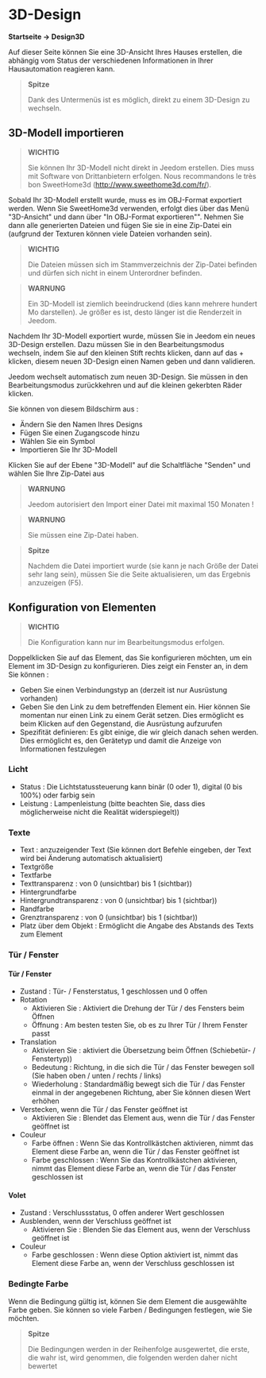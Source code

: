 # 3D-Design
**Startseite → Design3D**

Auf dieser Seite können Sie eine 3D-Ansicht Ihres Hauses erstellen, die abhängig vom Status der verschiedenen Informationen in Ihrer Hausautomation reagieren kann.


> **Spitze**
>
> Dank des Untermenüs ist es möglich, direkt zu einem 3D-Design zu wechseln.

## 3D-Modell importieren

> **WICHTIG**
>
> Sie können Ihr 3D-Modell nicht direkt in Jeedom erstellen. Dies muss mit Software von Drittanbietern erfolgen. Nous recommandons le très bon SweetHome3d (http://www.sweethome3d.com/fr/).

Sobald Ihr 3D-Modell erstellt wurde, muss es im OBJ-Format exportiert werden. Wenn Sie SweetHome3d verwenden, erfolgt dies über das Menü "3D-Ansicht" und dann über "In OBJ-Format exportieren"". Nehmen Sie dann alle generierten Dateien und fügen Sie sie in eine Zip-Datei ein (aufgrund der Texturen können viele Dateien vorhanden sein).

> **WICHTIG**
>
> Die Dateien müssen sich im Stammverzeichnis der Zip-Datei befinden und dürfen sich nicht in einem Unterordner befinden.

> **WARNUNG**
>
> Ein 3D-Modell ist ziemlich beeindruckend (dies kann mehrere hundert Mo darstellen). Je größer es ist, desto länger ist die Renderzeit in Jeedom.

Nachdem Ihr 3D-Modell exportiert wurde, müssen Sie in Jeedom ein neues 3D-Design erstellen. Dazu müssen Sie in den Bearbeitungsmodus wechseln, indem Sie auf den kleinen Stift rechts klicken, dann auf das + klicken, diesem neuen 3D-Design einen Namen geben und dann validieren.

Jeedom wechselt automatisch zum neuen 3D-Design. Sie müssen in den Bearbeitungsmodus zurückkehren und auf die kleinen gekerbten Räder klicken.

Sie können von diesem Bildschirm aus :

- Ändern Sie den Namen Ihres Designs
- Fügen Sie einen Zugangscode hinzu
- Wählen Sie ein Symbol
- Importieren Sie Ihr 3D-Modell

Klicken Sie auf der Ebene &quot;3D-Modell&quot; auf die Schaltfläche &quot;Senden&quot; und wählen Sie Ihre Zip-Datei aus

> **WARNUNG**
>
> Jeedom autorisiert den Import einer Datei mit maximal 150 Monaten !

> **WARNUNG**
>
> Sie müssen eine Zip-Datei haben.

> **Spitze**
>
> Nachdem die Datei importiert wurde (sie kann je nach Größe der Datei sehr lang sein), müssen Sie die Seite aktualisieren, um das Ergebnis anzuzeigen (F5).


## Konfiguration von Elementen

> **WICHTIG**
>
> Die Konfiguration kann nur im Bearbeitungsmodus erfolgen.

Doppelklicken Sie auf das Element, das Sie konfigurieren möchten, um ein Element im 3D-Design zu konfigurieren. Dies zeigt ein Fenster an, in dem Sie können :

- Geben Sie einen Verbindungstyp an (derzeit ist nur Ausrüstung vorhanden)
- Geben Sie den Link zu dem betreffenden Element ein. Hier können Sie momentan nur einen Link zu einem Gerät setzen. Dies ermöglicht es beim Klicken auf den Gegenstand, die Ausrüstung aufzurufen
- Spezifität definieren: Es gibt einige, die wir gleich danach sehen werden. Dies ermöglicht es, den Gerätetyp und damit die Anzeige von Informationen festzulegen

### Licht

- Status : Die Lichtstatussteuerung kann binär (0 oder 1), digital (0 bis 100%) oder farbig sein
- Leistung : Lampenleistung (bitte beachten Sie, dass dies möglicherweise nicht die Realität widerspiegelt))

### Texte

- Text : anzuzeigender Text (Sie können dort Befehle eingeben, der Text wird bei Änderung automatisch aktualisiert)
- Textgröße
- Textfarbe
- Texttransparenz : von 0 (unsichtbar) bis 1 (sichtbar))
- Hintergrundfarbe
- Hintergrundtransparenz : von 0 (unsichtbar) bis 1 (sichtbar))
- Randfarbe
- Grenztransparenz : von 0 (unsichtbar) bis 1 (sichtbar))
- Platz über dem Objekt : Ermöglicht die Angabe des Abstands des Texts zum Element

### Tür / Fenster

#### Tür / Fenster

- Zustand : Tür- / Fensterstatus, 1 geschlossen und 0 offen
- Rotation
	- Aktivieren Sie : Aktiviert die Drehung der Tür / des Fensters beim Öffnen
	- Öffnung : Am besten testen Sie, ob es zu Ihrer Tür / Ihrem Fenster passt
- Translation
	- Aktivieren Sie : aktiviert die Übersetzung beim Öffnen (Schiebetür- / Fenstertyp))
	- Bedeutung : Richtung, in die sich die Tür / das Fenster bewegen soll (Sie haben oben / unten / rechts / links)
	- Wiederholung : Standardmäßig bewegt sich die Tür / das Fenster einmal in der angegebenen Richtung, aber Sie können diesen Wert erhöhen
- Verstecken, wenn die Tür / das Fenster geöffnet ist
	- Aktivieren Sie : Blendet das Element aus, wenn die Tür / das Fenster geöffnet ist
- Couleur
	- Farbe öffnen : Wenn Sie das Kontrollkästchen aktivieren, nimmt das Element diese Farbe an, wenn die Tür / das Fenster geöffnet ist
	- Farbe geschlossen : Wenn Sie das Kontrollkästchen aktivieren, nimmt das Element diese Farbe an, wenn die Tür / das Fenster geschlossen ist

#### Volet

- Zustand : Verschlussstatus, 0 offen anderer Wert geschlossen
- Ausblenden, wenn der Verschluss geöffnet ist
	- Aktivieren Sie : Blenden Sie das Element aus, wenn der Verschluss geöffnet ist
- Couleur
	- Farbe geschlossen : Wenn diese Option aktiviert ist, nimmt das Element diese Farbe an, wenn der Verschluss geschlossen ist

### Bedingte Farbe

Wenn die Bedingung gültig ist, können Sie dem Element die ausgewählte Farbe geben. Sie können so viele Farben / Bedingungen festlegen, wie Sie möchten.

> **Spitze**
>
> Die Bedingungen werden in der Reihenfolge ausgewertet, die erste, die wahr ist, wird genommen, die folgenden werden daher nicht bewertet
